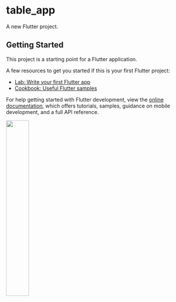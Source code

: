 # table_app

A new Flutter project.

## Getting Started

This project is a starting point for a Flutter application.

A few resources to get you started if this is your first Flutter project:

- [Lab: Write your first Flutter app](https://docs.flutter.dev/get-started/codelab)
- [Cookbook: Useful Flutter samples](https://docs.flutter.dev/cookbook)

For help getting started with Flutter development, view the
[online documentation](https://docs.flutter.dev/), which offers tutorials,
samples, guidance on mobile development, and a full API reference.
<p>
  <img  src="https://user-images.githubusercontent.com/114207913/221763196-21a86481-6f07-4e28-b0b3-d2d4c7d59ae6.png" weith=22% height=35%>
</p>
